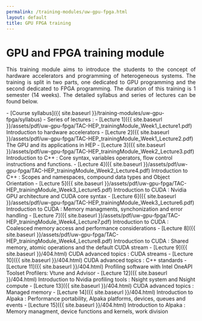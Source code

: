 ```yaml
---
permalink: /training-modules/uw-gpu-fpga.html
layout: default
title: GPU FPGA training
---
```


# GPU and FPGA training module 
<p align="justify">
This training module aims to introduce the students to the concept of hardware accelerators and programming of heterogeneous systems. The training is split in two parts, one dedicated to GPU programming and the second dedicated to FPGA programming. 
The duration of this training is 1 semester (14 weeks). The detailed syllabus and series of lectures can be found below.
</p>
- [Course syllabus]({{ site.baseurl }}/training-modules/uw-gpu-fpga/syllabus)
- Series of lectures :
  - [Lecture 1]({{ site.baseurl }}/assets/pdf/uw-gpu-fpga/TAC-HEP_trainingModule_Week1_Lecture1.pdf) Introduction to hardware accelerators
  - [Lecture 2]({{ site.baseurl }}/assets/pdf/uw-gpu-fpga/TAC-HEP_trainingModule_Week1_Lecture2.pdf) The GPU and its applications in HEP
  - [Lecture 3]({{ site.baseurl }}/assets/pdf/uw-gpu-fpga/TAC-HEP_trainingModule_Week2_Lecture3.pdf) Introduction to C++ : Core syntax, variables operators, flow control instructions and functions.
  - [Lecture 4]({{ site.baseurl }}/assets/pdf/uw-gpu-fpga/TAC-HEP_trainingModule_Week2_Lecture4.pdf) Introduction to C++ : Scopes and namespaces, compound data types and Object Orientation              
  - [Lecture 5]({{ site.baseurl }}/assets/pdf/uw-gpu-fpga/TAC-HEP_trainingModule_Week3_Lecture5.pdf) Introduction to CUDA : Nvidia GPU architecture and CUDA core syntax               
  - [Lecture 6]({{ site.baseurl }}/assets/pdf/uw-gpu-fpga/TAC-HEP_trainingModule_Week3_Lecture6.pdf) Introduction to CUDA : Memory managments, synchonization and error handling                
  - [Lecture 7]({{ site.baseurl }}/assets/pdf/uw-gpu-fpga/TAC-HEP_trainingModule_Week4_Lecture7.pdf) Introduction to CUDA : Coalesced memory access and performance considerations               
  - [Lecture 8]({{ site.baseurl }}/assets/pdf/uw-gpu-fpga/TAC-HEP_trainingModule_Week4_Lecture8.pdf) Introduction to CUDA : Shared memory, atomic operations and the default CUDA stream               
  - [Lecture 9]({{ site.baseurl }}/404.html) CUDA advanced topics : CUDA streams
  - [Lecture 10]({{ site.baseurl }}/404.html) CUDA advanced topics : C++ standards
  - [Lecture 11]({{ site.baseurl }}/404.html) Profiling software with Intel OneAPI Toolset Profilers: Vtune and Advisor 
  - [Lecture 12]({{ site.baseurl }}/404.html) Introduction to Nvidia profiling tools : Nsight system and Nsight compute
  - [Lecture 13]({{ site.baseurl }}/404.html) CUDA advanced topics : Managed memory
  - [Lecture 14]({{ site.baseurl }}/404.html) Introduction to Alpaka : Performance portability, Alpaka platforms, devices, queues and events 
  - [Lecture 15]({{ site.baseurl }}/404.html) Introduction to Alpaka : Memory managment, device functions and kernels, work division
           



